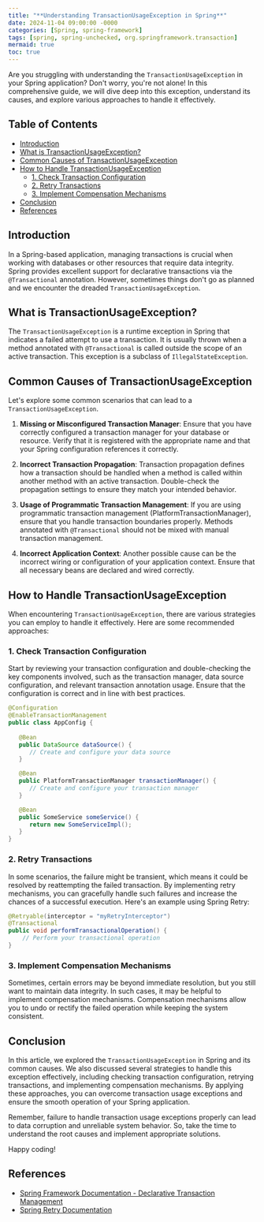 ```yaml
---
title: "**Understanding TransactionUsageException in Spring**"
date: 2024-11-04 09:00:00 -0000
categories: [Spring, spring-framework]
tags: [spring, spring-unchecked, org.springframework.transaction]
mermaid: true
toc: true
---
```



Are you struggling with understanding the `TransactionUsageException` in your Spring application? Don't worry, you're not alone! In this comprehensive guide, we will dive deep into this exception, understand its causes, and explore various approaches to handle it effectively.

## Table of Contents
- [Introduction](#introduction)
- [What is TransactionUsageException?](#what-is-transactionusageexception)
- [Common Causes of TransactionUsageException](#common-causes-of-transactionusageexception)
- [How to Handle TransactionUsageException](#how-to-handle-transactionusageexception)
    - [1. Check Transaction Configuration](#check-transaction-configuration)
    - [2. Retry Transactions](#retry-transactions)
    - [3. Implement Compensation Mechanisms](#implement-compensation-mechanisms)
- [Conclusion](#conclusion)
- [References](#references)

## Introduction
In a Spring-based application, managing transactions is crucial when working with databases or other resources that require data integrity. Spring provides excellent support for declarative transactions via the `@Transactional` annotation. However, sometimes things don't go as planned and we encounter the dreaded `TransactionUsageException`.

## What is TransactionUsageException?
The `TransactionUsageException` is a runtime exception in Spring that indicates a failed attempt to use a transaction. It is usually thrown when a method annotated with `@Transactional` is called outside the scope of an active transaction. This exception is a subclass of `IllegalStateException`.

## Common Causes of TransactionUsageException
Let's explore some common scenarios that can lead to a `TransactionUsageException`.

1. **Missing or Misconfigured Transaction Manager**: Ensure that you have correctly configured a transaction manager for your database or resource. Verify that it is registered with the appropriate name and that your Spring configuration references it correctly.

2. **Incorrect Transaction Propagation**: Transaction propagation defines how a transaction should be handled when a method is called within another method with an active transaction. Double-check the propagation settings to ensure they match your intended behavior.

3. **Usage of Programmatic Transaction Management**: If you are using programmatic transaction management (PlatformTransactionManager), ensure that you handle transaction boundaries properly. Methods annotated with `@Transactional` should not be mixed with manual transaction management.

4. **Incorrect Application Context**: Another possible cause can be the incorrect wiring or configuration of your application context. Ensure that all necessary beans are declared and wired correctly.

## How to Handle TransactionUsageException
When encountering `TransactionUsageException`, there are various strategies you can employ to handle it effectively. Here are some recommended approaches:

### 1. Check Transaction Configuration
Start by reviewing your transaction configuration and double-checking the key components involved, such as the transaction manager, data source configuration, and relevant transaction annotation usage. Ensure that the configuration is correct and in line with best practices.

```java
@Configuration
@EnableTransactionManagement
public class AppConfig {
   
   @Bean
   public DataSource dataSource() {
      // Create and configure your data source
   }

   @Bean
   public PlatformTransactionManager transactionManager() {
      // Create and configure your transaction manager
   }

   @Bean
   public SomeService someService() {
      return new SomeServiceImpl();
   }
}
```

### 2. Retry Transactions
In some scenarios, the failure might be transient, which means it could be resolved by reattempting the failed transaction. By implementing retry mechanisms, you can gracefully handle such failures and increase the chances of a successful execution. Here's an example using Spring Retry:

```java
@Retryable(interceptor = "myRetryInterceptor")
@Transactional
public void performTransactionalOperation() {
    // Perform your transactional operation
}
```

### 3. Implement Compensation Mechanisms
Sometimes, certain errors may be beyond immediate resolution, but you still want to maintain data integrity. In such cases, it may be helpful to implement compensation mechanisms. Compensation mechanisms allow you to undo or rectify the failed operation while keeping the system consistent.

## Conclusion
In this article, we explored the `TransactionUsageException` in Spring and its common causes. We also discussed several strategies to handle this exception effectively, including checking transaction configuration, retrying transactions, and implementing compensation mechanisms. By applying these approaches, you can overcome transaction usage exceptions and ensure the smooth operation of your Spring application.

Remember, failure to handle transaction usage exceptions properly can lead to data corruption and unreliable system behavior. So, take the time to understand the root causes and implement appropriate solutions.

Happy coding!

## References
- [Spring Framework Documentation - Declarative Transaction Management](https://docs.spring.io/spring-framework/docs/current/reference/html/data-access.html#transaction-declarative)
- [Spring Retry Documentation](https://docs.spring.io/spring-retry/docs/current/reference/html/)